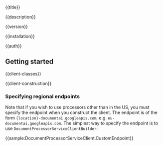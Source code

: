 {{title}}

{{description}}

{{version}}

{{installation}}

{{auth}}

## Getting started

{{client-classes}}

{{client-construction}}

### Specifying regional endpoints

Note that if you wish to use processors other than in the US, you
must specify the endpoint when you construct the client. The
endpoint is of the form `{location}-documentai.googleapis.com`, e.g.
`eu-documentai.googleapis.com`. The simplest way to specify the
endpoint is to use `DocumentProcessorServiceClientBuilder`:

{{sample:DocumentProcessorServiceClient.CustomEndpoint}}
